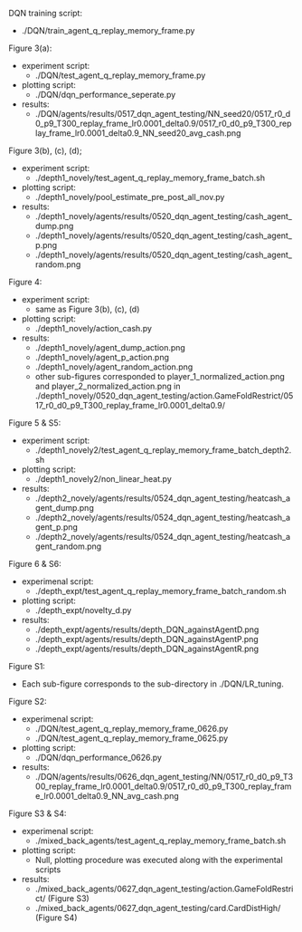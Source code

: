 DQN training script:
- ./DQN/train_agent_q_replay_memory_frame.py

Figure 3(a):
* experiment script:
  - ./DQN/test_agent_q_replay_memory_frame.py
* plotting script:
  - ./DQN/dqn_performance_seperate.py
* results:
  - ./DQN/agents/results/0517_dqn_agent_testing/NN_seed20/0517_r0_d0_p9_T300_replay_frame_lr0.0001_delta0.9/0517_r0_d0_p9_T300_replay_frame_lr0.0001_delta0.9_NN_seed20_avg_cash.png


Figure 3(b), (c), (d);
* experiment script:
  - ./depth1_novely/test_agent_q_replay_memory_frame_batch.sh
* plotting script:
  - ./depth1_novely/pool_estimate_pre_post_all_nov.py
* results:
  - ./depth1_novely/agents/results/0520_dqn_agent_testing/cash_agent_dump.png
  - ./depth1_novely/agents/results/0520_dqn_agent_testing/cash_agent_p.png
  - ./depth1_novely/agents/results/0520_dqn_agent_testing/cash_agent_random.png

Figure 4:
* experiment script:
  - same as Figure 3(b), (c), (d)
* plotting script:
  - ./depth1_novely/action_cash.py
* results:
  - ./depth1_novely/agent_dump_action.png
  - ./depth1_novely/agent_p_action.png
  - ./depth1_novely/agent_random_action.png
  - other sub-figures corresponded to player_1_normalized_action.png and player_2_normalized_action.png in ./depth1_novely/0520_dqn_agent_testing/action.GameFoldRestrict/0517_r0_d0_p9_T300_replay_frame_lr0.0001_delta0.9/

Figure 5 & S5:
* experiment script:
  - ./depth1_novely2/test_agent_q_replay_memory_frame_batch_depth2.sh
* plotting script:
  - ./depth1_novely2/non_linear_heat.py
* results:
  - ./depth2_novely/agents/results/0524_dqn_agent_testing/heatcash_agent_dump.png
  - ./depth2_novely/agents/results/0524_dqn_agent_testing/heatcash_agent_p.png
  - ./depth2_novely/agents/results/0524_dqn_agent_testing/heatcash_agent_random.png

Figure 6 & S6:
* experimenal script:
  - ./depth_expt/test_agent_q_replay_memory_frame_batch_random.sh
* plotting script:
  - ./depth_expt/novelty_d.py
* results:
  - ./depth_expt/agents/results/depth_DQN_againstAgentD.png
  - ./depth_expt/agents/results/depth_DQN_againstAgentP.png
  - ./depth_expt/agents/results/depth_DQN_againstAgentR.png

Figure S1:
* Each sub-figure corresponds to the sub-directory in ./DQN/LR_tuning.

Figure S2:
* experimenal script:
  - ./DQN/test_agent_q_replay_memory_frame_0626.py
  - ./DQN/test_agent_q_replay_memory_frame_0625.py
* plotting script:
  - ./DQN/dqn_performance_0626.py
* results:
  - ./DQN/agents/results/0626_dqn_agent_testing/NN/0517_r0_d0_p9_T300_replay_frame_lr0.0001_delta0.9/0517_r0_d0_p9_T300_replay_frame_lr0.0001_delta0.9_NN_avg_cash.png

Figure S3 & S4:
* experimenal script:
  - ./mixed_back_agents/test_agent_q_replay_memory_frame_batch.sh
* plotting script:
  - Null, plotting procedure was executed along with the experimental scripts
* results:
  - ./mixed_back_agents/0627_dqn_agent_testing/action.GameFoldRestrict/ (Figure S3)
  - ./mixed_back_agents/0627_dqn_agent_testing/card.CardDistHigh/ (Figure S4)
